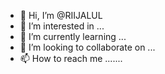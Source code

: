 - 👋 Hi, I’m @RIIJALUL
- 👀 I’m interested in ...
- 🌱 I’m currently learning ...
- 💞️ I’m looking to collaborate on ...
- 📫 How to reach me .......

<!---
RIIJALUL/RIIJALUL is a ✨ special ✨ repository because its `README.md` (this file) appears on your GitHub profile.
You can click the Preview link to take a look at your changes.
--->


